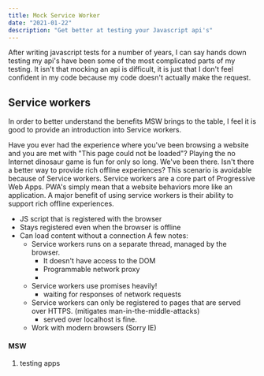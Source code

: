 ```yaml
---
title: Mock Service Worker
date: "2021-01-22"
description: "Get better at testing your Javascript api's"
---
```


After writing javascript tests for a number of years, I can say hands down testing my api's have been some of the most complicated parts of my testing. It isn't that mocking an api is difficult, it is just that I don't feel confident in my code because my code doesn't actually make the request.

## Service workers

In order to better understand the benefits MSW brings to the table, I feel it is good to provide an introduction into Service workers.

Have you ever had the experience where you've been browsing a website and you are met with "This page could not be loaded"? Playing the no Internet dinosaur game is fun for only so long. We've been there. Isn't there a better way to provide rich offline experiences? This scenario is avoidable because of Service workers. Service workers are a core part of Progressive Web Apps. PWA's simply mean that a website behaviors more like an application. A major benefit of using service workers is their ability to support rich offline experiences.

* JS script that is registered with the browser
* Stays registered even when the browser is offline
* Can load content without a connection
A few notes:
  * Service workers runs on a separate thread, managed by the browser.
    - It doesn't have access to the DOM
    - Programmable network proxy
    -
  * Service workers use promises heavily!
    - waiting for responses of network requests
  * Service workers can only be registered to pages that are served over HTTPS. (mitigates man-in-the-middle-attacks)
    - served over localhost is fine.
  * Work with modern browsers (Sorry IE)


#### MSW

1) testing apps
